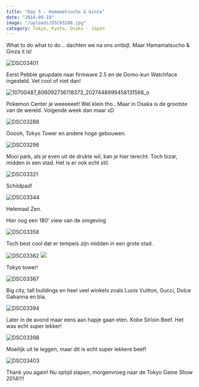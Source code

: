 ```yaml
---
title: "Day 5 - Hamamatsucho & Ginza"
date: "2014-09-19"
image: "/uploads/DSC03288.jpg"
category: Tokyo, Kyoto, Osaka - Japan
---
```


What to do what to do... dachten we na ons ontbijt. Maar Hamamatsucho & Ginza it is!

![DSC03401](/uploads/DSC03401-1024x575.jpg)

Eerst Pebble geupdate naar firmware 2.5 en de Domo-kun Watchface ingesteld. Vet cool of niet dan!

![10700487_806092736118373_2027448999458131566_o](/uploads/10700487_806092736118373_2027448999458131566_o-1024x259.jpg)

Pokemon Center je weeeeeet! Wel klein tho.. Maar in Osaka is de grootste van de wereld. Volgende week dan maar xD

![DSC03288](/uploads/DSC03288-1024x575.jpg)

Ooooh, Tokyo Tower en andere hoge gebouwen.

![DSC03296](/uploads/DSC03296-1024x575.jpg)

Mooi park, als je even uit de drukte wil, kan je hier terecht. Toch bizar, midden in een stad. Het is er ook echt stil.

![DSC03321](/uploads/DSC03321-1024x575.jpg)

Schildpad!

![DSC03344](/uploads/DSC03344-1024x575.jpg)

Helemaal Zen.

<!-- <iframe src="//www.youtube.com/embed/FW6uRdbkyXY?rel=0" frameborder="0" allowfullscreen="allowfullscreen"></iframe> -->

Hier nog een 180' view van de omgeving

![DSC03358](/uploads/DSC03358-1024x575.jpg)

Toch best cool dat er tempels zijn midden in een grote stad.

![DSC03362](/uploads/DSC03362-575x1024.jpg) ![](/uploads/IMG_3706-576x1024.jpg)

Tokyo tower!

![DSC03367](/uploads/DSC03367-1024x575.jpg)

Big city, tall buildings en heel veel winkels zoals Luois Vuitton, Gucci, Dolce Gabanna en bla.

![DSC03394](/uploads/DSC03394-1024x575.jpg)

Later in de avond maar eens aan hapje gaan eten. Kobe Sirloin Beef. Het was echt super lekker!

![DSC03398](/uploads/DSC03398-1024x575.jpg)

Moeilijk uit te leggen, maar dit is echt super lekkere beef!

![DSC03403](/uploads/DSC03403-1024x575.jpg)

Thank you again! Nu optijd slapen, morgenvroeg naar de Tokyo Game Show 2014!!!!
